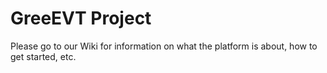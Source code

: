 # GreeEVT Project
Please go to our Wiki for information on what the platform is about, how to get started, etc. 